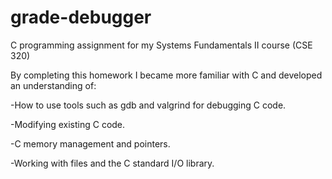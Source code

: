# grade-debugger

C programming assignment for my Systems Fundamentals II course (CSE 320)

By completing this homework I became more familiar with C and developed an understanding of:

-How to use tools such as gdb and valgrind for debugging C code.

-Modifying existing C code.

-C memory management and pointers.

-Working with files and the C standard I/O library.
